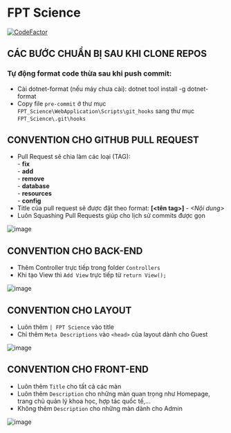 # FPT Science

[![CodeFactor](https://www.codefactor.io/repository/github/fpt-sap-lab/fpt_science/badge)](https://www.codefactor.io/repository/github/fpt-sap-lab/fpt_science)

## CÁC BƯỚC CHUẨN BỊ SAU KHI CLONE REPOS

### Tự động format code thừa sau khi push commit:
- Cài dotnet-format (nếu máy chưa cài): dotnet tool install -g dotnet-format
- Copy file `pre-commit` ở thư mục `FPT_Science\WebApplication\Scripts\git_hooks` sang thư mục `FPT_Science\.git\hooks`
## CONVENTION CHO GITHUB PULL REQUEST
* Pull Request sẽ chia làm các loại (TAG):</br>
        - <B>fix</B></br>
        - <B>add</B></br>
        - <B>remove</B></br>
        - <B>database</B></br>
        - <B>resources</B></br>
        - <B>config</B></br>
* Title của pull request sẽ được đặt theo format: <B>[<tên tag>]</B> - <I><Nội dung></I>
* Luôn Squashing Pull Requests giúp cho lịch sử commits được gọn

![image](https://29comwzoq712ml5vj5gf479x-wpengine.netdna-ssl.com/wp-content/uploads/2019/10/github-merge-options.png)

## CONVENTION CHO BACK-END
* Thêm Controller trực tiếp trong folder `Controllers`
* Khi tạo View thì `Add View` trực tiếp từ `return View();`
        
![image](https://user-images.githubusercontent.com/35557579/106367296-12574f00-6374-11eb-927f-65aa0cbc1203.png)

## CONVENTION CHO LAYOUT
* Luôn thêm `| FPT Science` vào title
* Chỉ thêm `Meta Descriptions` vào `<head>` của layout dành cho Guest

![image](https://user-images.githubusercontent.com/35557579/106366744-a7f0df80-6370-11eb-896e-c61a50c8cb1b.png)

## CONVENTION CHO FRONT-END
* Luôn thêm `Title` cho tất cả các màn
* Luôn thêm `Description` cho những màn quan trọng như Homepage, trang chủ quản lý khoa học, hợp tác quốc tế,...
* Không thêm `Description` cho những màn dành cho Admin

![image](https://user-images.githubusercontent.com/35557579/106367006-27cb7980-6372-11eb-9f75-f089d79b882c.png)

